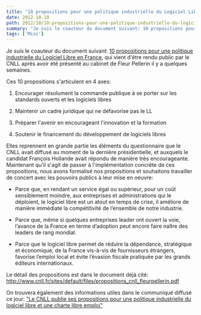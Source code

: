 ```yaml
---
title: "10 propositions pour une politique industrielle du Logiciel Libre en France"
date: 2012-10-10
path: 2012/10/10-propositions-pour-une-politique-industrielle-du-logiciel-libre-en-france
summary: "Je suis le coauteur du document suivant: 10 propositions pour une politique industrielle du Logiciel Libre en France, qui vient d'&ecirc;tre rendu public par le CNLL apr&egrave;s avoir &eacute;t&eacute; pr&eacute;sent&eacute; au cabinet de Fleur Pellerin il y a quelques semaines."
tags: ['Misc']
---
```


Je suis le coauteur du document suivant: [10 propositions pour une politique industrielle du Logiciel Libre en France](http://www.cnll.fr/sites/default/files/propositions_cnll_fleurpellerin.pdf), qui vient d'&ecirc;tre rendu public par le CNLL apr&egrave;s avoir &eacute;t&eacute; pr&eacute;sent&eacute; au cabinet de Fleur Pellerin il y a quelques semaines.


Ces 10 propositions s'articulent en 4 axes:

1. Encourager r&eacute;solument la commande publique &agrave; se porter sur les standards ouverts et les logiciels libres

2. Maintenir un cadre juridique qui ne d&eacute;favorise pas le LL

3. Pr&eacute;parer l'avenir en encourageant l'innovation et la formation

4. Soutenir le financement du d&eacute;veloppement de logiciels libres


Elles reprennent en grande partie les &eacute;l&eacute;ments du questionnaire que le CNLL avait diffus&eacute; au moment de la derni&egrave;re pr&eacute;sidentielle, et auxquels le candidat Fran&ccedil;ois Hollande avait r&eacute;pondu de mani&egrave;re tr&egrave;s encourageante. Maintenant qu'il s'agit de passer &agrave; l'impl&eacute;mentation concr&ecirc;te de ces propositions, nous avons formalis&eacute; nos propositions et souhaitons travailler de concert avec les pouvoirs publics &agrave; leur mise en oeuvre:

- Parce que, en rendant un service &eacute;gal ou sup&eacute;rieur, pour un co&ucirc;t sensiblement moindre, aux entreprises et administrations qui le d&eacute;ploient, le logiciel libre est un atout en temps de crise, il am&eacute;liore de mani&egrave;re imm&eacute;diate la comp&eacute;titivit&eacute; de l&rsquo;ensemble de notre industrie.

- Parce que, m&ecirc;me si quelques entreprises leader ont ouvert la voie, l&rsquo;avance de la France en terme d&rsquo;adoption peut encore faire na&icirc;tre des leaders de rang mondial.

- Parce que le logiciel libre permet de r&eacute;duire la d&eacute;pendance, strat&eacute;gique et &eacute;conomique, de la France vis-&agrave;-vis de fournisseurs &eacute;trangers, favorise l&rsquo;emploi local et &eacute;vite l&rsquo;&eacute;vasion fiscale pratiqu&eacute;e par les grands &eacute;diteurs internationaux.


Le d&eacute;tail des propositions est dans le document d&eacute;j&agrave; cit&eacute;:
<http://www.cnll.fr/sites/default/files/propositions_cnll_fleurpellerin.pdf>

On trouvera &eacute;galement des informations utiles dans le communiqu&eacute; diffus&eacute; ce jour: [&quot;Le CNLL publie ses propositions pour une politique industrielle du logiciel libre et une charte libre emploi&quot;](http://www.cnll.fr/sites/default/files/cp_propositions_cnll_fleurpellerin.pdf)

